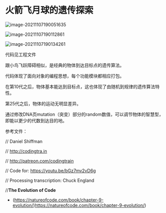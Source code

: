 # 火箭飞月球的遗传探索

![image-20211107190051635](https://i.loli.net/2021/11/07/qD9XlI8GKwUmnFM.png)



![image-20211107190112861](https://i.loli.net/2021/11/07/MoNRKwSrYJx3ytm.png)

![image-20211107190134261](https://i.loli.net/2021/11/07/kGKVNiIyW9O6Aso.png)

代码见工程文件



跟小鸟飞跃障碍相似，是经典的物体到达目标点的遗传算法。

代码体现了面向对象的编程思想，每个功能模块都相应打包。

在第10代之后，物体基本能达到目标点，这也体现了由随机到规律的遗传算法特性。

第25代之后，物体的运动无明显差异。

通过修改DNA页mutation（突变）部分的random数值，可以调节物体的智慧型，即能以更少的代数到达目的地。





参考文件：

// Daniel Shiffman

// http://codingtra.in

// http://patreon.com/codingtrain

// Code for: https://youtu.be/bGz7mv2vD6g

// Processing transcription: Chuck England

//**The Evolution of Code**

- (https://natureofcode.com/book/chapter-9-evolution/)https://natureofcode.com/book/chapter-9-evolution/)

  